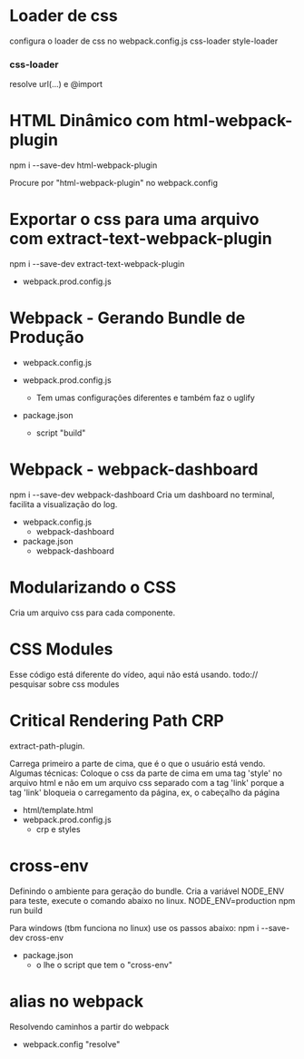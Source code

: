 # Loader de css
configura o loader de css no webpack.config.js
css-loader
style-loader

### css-loader
resolve url(...) e @import


# HTML Dinâmico com html-webpack-plugin
npm i --save-dev html-webpack-plugin

Procure por "html-webpack-plugin" no webpack.config

# Exportar o css para uma arquivo com extract-text-webpack-plugin
npm i --save-dev extract-text-webpack-plugin
- webpack.prod.config.js


# Webpack - Gerando Bundle de Produção
- webpack.config.js
- webpack.prod.config.js
    - Tem umas configurações diferentes e também faz o uglify

- package.json
    - script "build"

# Webpack - webpack-dashboard
npm i --save-dev webpack-dashboard
Cria um dashboard no terminal, facilita a visualização  do log.
- webpack.config.js
    - webpack-dashboard
- package.json
    - webpack-dashboard

# Modularizando o CSS
Cria um arquivo css para cada componente.

# CSS Modules
Esse código está diferente do vídeo, aqui não está usando.
todo:// pesquisar sobre css modules

# Critical Rendering Path CRP
extract-path-plugin.

Carrega primeiro a parte de cima, que é o que o usuário está vendo.
Algumas técnicas: Coloque o css da parte de cima em uma tag 'style' no arquivo html e não em um arquivo css separado com a tag 'link' porque a tag 'link' bloqueia o carregamento da página, ex, o cabeçalho da página

- html/template.html
- webpack.prod.config.js
    - crp e styles

# cross-env
Definindo o ambiente para geração do bundle.
Cria a variável NODE_ENV para teste, execute o comando abaixo no linux.
NODE_ENV=production npm run build

Para windows (tbm funciona no linux) use os passos abaixo:
npm i --save-dev cross-env
- package.json
    - o lhe o script que tem o "cross-env"


# alias no webpack
Resolvendo caminhos a partir do webpack
- webpack.config
    "resolve"













